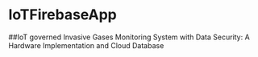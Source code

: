 # IoTFirebaseApp

##IoT governed Invasive Gases Monitoring System with Data Security: A Hardware Implementation and Cloud Database
